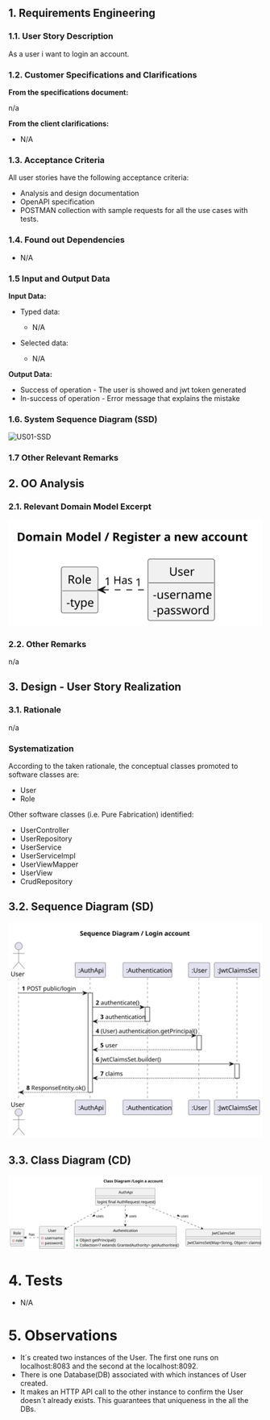 
## 1. Requirements Engineering

### 1.1. User Story Description

As a user i want to login an account.


### 1.2. Customer Specifications and Clarifications

**From the specifications document:**

n/a

**From the client clarifications:**

* N/A

### 1.3. Acceptance Criteria

All user stories have the following acceptance criteria:
* Analysis and design documentation
* OpenAPI specification
* POSTMAN collection with sample requests for all the use cases with tests.

### 1.4. Found out Dependencies

* N/A

### 1.5 Input and Output Data

**Input Data:**

* Typed data:
    * N/A

* Selected data:
    * N/A

**Output Data:**

* Success of operation - The user is showed and jwt token generated
* In-success of operation - Error message that explains the mistake
### 1.6. System Sequence Diagram (SSD)


![US01-SSD](SDD.svg)


### 1.7 Other Relevant Remarks


## 2. OO Analysis

### 2.1. Relevant Domain Model Excerpt

![US01-MD](MD.svg)

### 2.2. Other Remarks

n/a

## 3. Design - User Story Realization

### 3.1. Rationale
n/a
### Systematization ##

According to the taken rationale, the conceptual classes promoted to software classes are:

* User
* Role



Other software classes (i.e. Pure Fabrication) identified:
* UserController
* UserRepository
* UserService
* UserServiceImpl
* UserViewMapper
* UserView
* CrudRepository

## 3.2. Sequence Diagram (SD)

![US01-SD](SD.svg)



## 3.3. Class Diagram (CD)

![US01-CD](CD.svg)


# 4. Tests
* N/A

# 5. Observations

* It´s created two instances of the User. The first one runs on localhost:8083 and the second at the localhost:8092.
* There is one  Database(DB) associated with which instances of User created.
* It makes an HTTP API call to the other instance to confirm the User doesn´t already exists. This guarantees that uniqueness in the all the DBs.  






